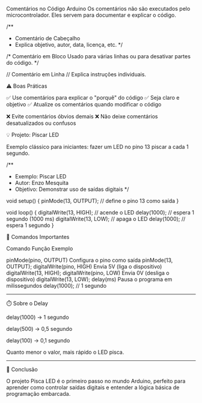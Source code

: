 Comentários no Código Arduino
Os comentários não são executados pelo microcontrolador. Eles servem para documentar e explicar o código.

/**
 * Comentário de Cabeçalho
 * Explica objetivo, autor, data, licença, etc.
 */

/*
  Comentário em Bloco
  Usado para várias linhas ou para desativar partes do código.
*/

// Comentário em Linha
// Explica instruções individuais.


⚠️ Boas Práticas

✅ Use comentários para explicar o "porquê" do código
✅ Seja claro e objetivo
✅ Atualize os comentários quando modificar o código

❌ Evite comentários óbvios demais
❌ Não deixe comentários desatualizados ou confusos


💡 Projeto: Piscar LED

Exemplo clássico para iniciantes: fazer um LED no pino 13 piscar a cada 1 segundo.

/**
 * Exemplo: Piscar LED
 * Autor: Enzo Mesquita
 * Objetivo: Demonstrar uso de saídas digitais
 */
 
void setup() {
  pinMode(13, OUTPUT); // define o pino 13 como saída
}

void loop() {
  digitalWrite(13, HIGH); // acende o LED
  delay(1000);            // espera 1 segundo (1000 ms)
  digitalWrite(13, LOW);  // apaga o LED
  delay(1000);            // espera 1 segundo
}

🔧 Comandos Importantes

Comando	Função	Exemplo

pinMode(pino, OUTPUT)	Configura o pino como saída	pinMode(13, OUTPUT);
digitalWrite(pino, HIGH)	Envia 5V (liga o dispositivo)	digitalWrite(13, HIGH);
digitalWrite(pino, LOW)	Envia 0V (desliga o dispositivo)	digitalWrite(13, LOW);
delay(ms)	Pausa o programa em milissegundos	delay(1000); // 1 segundo



---

⏱️ Sobre o Delay

delay(1000) → 1 segundo

delay(500) → 0,5 segundo

delay(100) → 0,1 segundo


Quanto menor o valor, mais rápido o LED pisca.


---

🚀 Conclusão

O projeto Pisca LED é o primeiro passo no mundo Arduino, perfeito para aprender como controlar saídas digitais e entender a lógica básica de programação embarcada.
